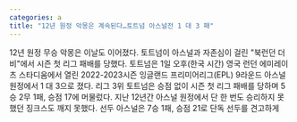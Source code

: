 ```yaml
---
categories: a
title: "12년 원정 악몽은 계속된다…토트넘 아스널전 1 대 3 패"
---
```

12년 원정 무승 악몽은 이날도 이어졌다. 토트넘이 아스널과 자존심이 걸린 "북런던 더비"에서 시즌 첫 리그 패배를 당했다. 토트넘은 1일 오후(한국 시간) 영국 런던 에미레이츠 스타디움에서 열린 2022-2023시즌 잉글랜드 프리미어리그(EPL) 9라운드 아스널 원정에서 1 대 3으로 졌다. 리그 3위 토트넘은 승점 없이 시즌 첫 리그 패배를 당하며 5승 2무 1패, 승점 17에 머물렀다. 지난 12년간 아스널 원정에서 단 한 번도 승리하지 못했던 징크스도 깨지 못했다. 선두 아스널은 7승 1패, 승점 21로 단독 선두를 견고하게